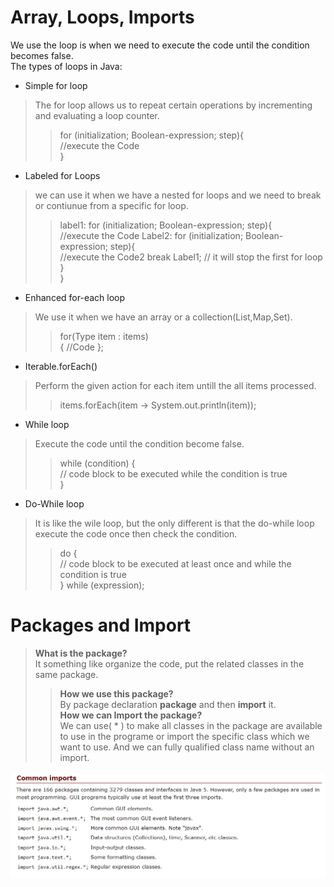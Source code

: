 # Array, Loops, Imports  
We use the loop is when we need to execute the code until the condition becomes false.  
The types of loops in Java:
* Simple for loop
> The for loop allows us to repeat certain operations by incrementing and evaluating a loop counter.  
>> for (initialization; Boolean-expression; step){   
    //execute the Code  
}  
* Labeled for Loops  
> we can use it when we have a nested for loops and we need to break or contiunue from a specific for loop.  
>> label1: for (initialization; Boolean-expression; step){   
    //execute the Code
    Label2: for (initialization; Boolean-expression; step){   
          //execute the Code2 
          break Label1; // it will stop the first for loop 
     }   
}  
* Enhanced for-each loop  
>We use it when we have an array or a collection(List,Map,Set).  
>> for(Type item : items)  
  {
      //Code
  };  
* Iterable.forEach()
>Perform the given action for each item untill the all items processed.  
>> items.forEach(item -> System.out.println(item));  
* While loop  
>Execute the code until the condition become false.  
>> while (condition) {  
  // code block to be executed while the condition is true  
}   
* Do-While loop  
>It is like the wile loop, but the only different is that the do-while loop execute the code once then check the condition.  
>>do {  
  // code block to be executed at least once and while the condition is true    
} while (expression);  

# Packages and Import
>**What is the package?**   
>It something like organize the code, put the related classes in the same package.  
>>**How we use this package?**    
>>By package declaration **package** and then **import** it.    
>>**How we can Import the package?**   
>>We can use( * ) to make all classes in the package are available  to use in the programe or import the specific class which we want to use. And we can fully qualified class name without an import.    
<!-- taken from https://perso.ensta-paris.fr/~diam/java/online/notes-java/language/10basics/import.html-->
![import](./Import/import.PNG)